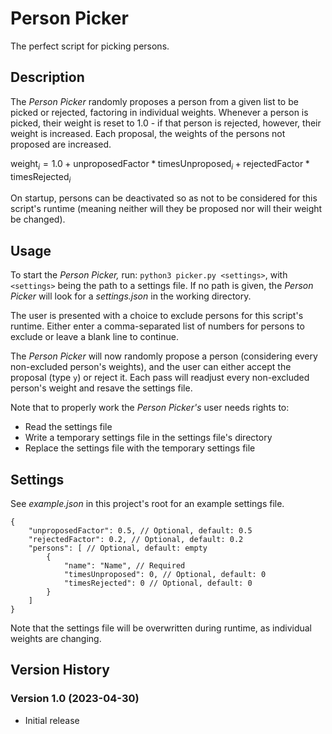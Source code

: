 # Person Picker

The perfect script for picking persons.

## Description

The *Person Picker* randomly proposes a person from a given list to be picked or rejected, factoring in individual weights. Whenever a person is picked, their weight is reset to 1.0 - if that person is rejected, however, their weight is increased. Each proposal, the weights of the persons not proposed are increased.

$\mathrm{weight}_i = 1.0 + \mathrm{unproposedFactor} * \mathrm{timesUnproposed}_i + \mathrm{rejectedFactor} * \mathrm{timesRejected}_i$

On startup, persons can be deactivated so as not to be considered for this script's runtime (meaning neither will they be proposed nor will their weight be changed).

## Usage

To start the *Person Picker,* run: `python3 picker.py <settings>`, with `<settings>` being the path to a settings file. If no path is given, the *Person Picker* will look for a *settings.json* in the working directory.

The user is presented with a choice to exclude persons for this script's runtime. Either enter a comma-separated list of numbers for persons to exclude or leave a blank line to continue.

The *Person Picker* will now randomly propose a person (considering every non-excluded person's weights), and the user can either accept the proposal (type `y`) or reject it. Each pass will readjust every non-excluded person's weight and resave the settings file.

Note that to properly work the *Person Picker's* user needs rights to:
- Read the settings file
- Write a temporary settings file in the settings file's directory
- Replace the settings file with the temporary settings file

## Settings

See *example.json* in this project's root for an example settings file.

```jsonc
{
    "unproposedFactor": 0.5, // Optional, default: 0.5
    "rejectedFactor": 0.2, // Optional, default: 0.2
    "persons": [ // Optional, default: empty
        {
            "name": "Name", // Required
            "timesUnproposed": 0, // Optional, default: 0
            "timesRejected": 0 // Optional, default: 0
        }
    ]
}
```

Note that the settings file will be overwritten during runtime, as individual weights are changing.

## Version History

### Version 1.0 (2023-04-30)

- Initial release
